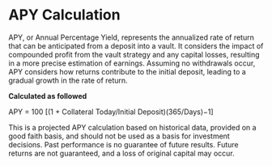 # APY Calculation

APY, or Annual Percentage Yield, represents the annualized rate of return that can be anticipated from a deposit into a vault. It considers the impact of compounded profit from the vault strategy and any capital losses, resulting in a more precise estimation of earnings. Assuming no withdrawals occur, APY considers how returns contribute to the initial deposit, leading to a gradual growth in the rate of return.

**Calculated as followed**

APY = 100 \[(1 + Collateral Today/Initial Deposit)(365/Days)−1]

This is a projected APY calculation based on historical data, provided on a good faith basis, and should not be used as a basis for investment decisions. Past performance is no guarantee of future results. Future returns are not guaranteed, and a loss of original capital may occur.
